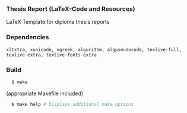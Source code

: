 ### Thesis Report (LaTeX-Code and Resources) 
LaTeX Template for diploma thesis reports


###  Dependencies

`xltxtra, xunicode, xgreek, algorithm, algpseudocode, texlive-full, texlive-extra, texlive-fonts-extra`
### Build
```bash
  $ make 
```
(appropriate Makefile included) 
```bash
  $ make help # Displays additional make options
```
